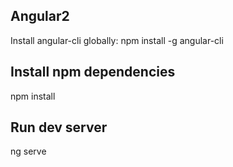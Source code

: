 ## Angular2

Install angular-cli globally: npm install -g angular-cli

## Install npm dependencies

npm install

## Run dev server

ng serve